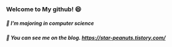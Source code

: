 ### Welcome to My github! 😄

##### 🌱 I’m majoring in computer science
##### 💬 You can see me on the blog. https://star-peanuts.tistory.com/
<!--
**jia5232/jia5232** is a ✨ _special_ ✨ repository because its `README.md` (this file) appears on your GitHub profile.

Here are some ideas to get you started:

- 🔭 I’m currently working on ...
- 🌱 I’m currently learning ...
- 👯 I’m looking to collaborate on ...
- 🤔 I’m looking for help with ...
- 💬 Ask me about ...
- 📫 How to reach me: ...
- 😄 Pronouns: ...
- ⚡ Fun fact: ...
-->
